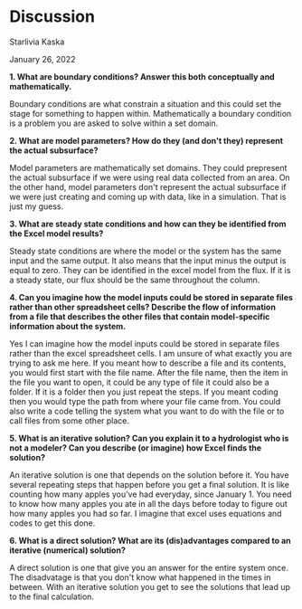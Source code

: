 # **Discussion**
Starlivia Kaska

January 26, 2022


**1. What are boundary conditions?  Answer this both conceptually and mathematically.**

   Boundary conditions are what constrain a situation and this could set the stage for something to happen within. Mathematically a boundary condition is a problem you are asked to solve within a set domain. 

    

**2. What are model parameters?  How do they (and don't they) represent the actual subsurface?**

   Model parameters are mathematically set domains. They could prepresent the actual subsurface if we were using real data collected from an area. On the other hand, model parameters don't represent the actual subsurface if we were just creating and coming up with data, like in a simulation. That is just my guess. 



**3. What are steady state conditions and how can they be identified from the Excel model results?**

   Steady state conditions are where the model or the system has the same input and the same output. It also means that the input minus the output is equal to zero. They can be identified in the excel model from the flux. If it is a steady state, our flux should be the same throughout the column. 

  

**4. Can you imagine how the model inputs could be stored in separate files rather than other spreadsheet cells?  Describe the flow of information from a file that describes the other files that contain model-specific information about the system.**
   
Yes I can imagine how the model inputs could be stored in separate files rather than the excel spreadsheet cells. I am unsure of what exactly you are trying to ask me here. If you meant how to describe a file and its contents, you would first start with the file name. After the file name, then the item in the file you want to open, it could be any type of file it could also be a folder. If it is a folder then you just repeat the steps. If you meant coding then you would type the path from where your file came from. You could also write a code telling the system what you want to do with the file or to call files from some other place. 



**5. What is an iterative solution?  Can you explain it to a hydrologist who is not a modeler?  Can you describe (or imagine) how Excel finds the solution?**
   
An iterative solution is one that depends on the solution before it. You have several repeating steps that happen before you get a final solution. It is like counting how many apples you've had everyday, since January 1. You need to know how many apples you ate in all the days before today to figure out how many apples you had so far. I imagine that excel uses equations and codes to get this done. 



**6. What is a direct solution?  What are its (dis)advantages compared to an iterative (numerical) solution?**

A direct solution is one that give you an answer for the entire system once. The disadvatage is that you don't know what happened in the times in between. With an iterative solution you get to see the solutions that lead up to the final calculation.

